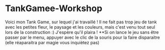# TankGamee-Workshop
Voici mon Tank Game, sur lequel j'ai travaillé ! Il ne fait pas trop jeu de tank avec les petites fleur, le paysage et les couleurs, mais c'est venu tout seul lors de la construction :)
J'espère qu'il plaira !
**Si on lance le jeu sans être passer par le menu, appuyer avec le clic de la souris pour la faire disparaitre (elle réaparaitra par magie vous inquiètez pas)
